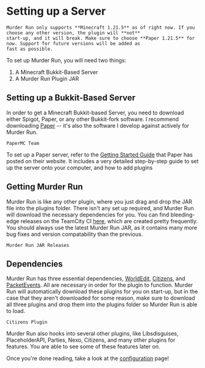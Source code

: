 # Setting up a Server

```{warning}
Murder Run only supports **Minecraft 1.21.5** as of right now. If you choose any other version, the plugin will **not**
start-up, and it will break. Make sure to choose **Paper 1.21.5** for now. Support for future versions will be added as
fast as possible.
```

To set up Murder Run, you will need two things:
1) A Minecraft Bukkit-Based Server
2) A Murder Run Plugin JAR

## Setting up a Bukkit-Based Server
In order to get a Minecraft Bukkit-based Server, you need to download either Spigot, Paper, or any other Bukkit-fork
software. I recommend downloading [Paper](https://papermc.io/) -- it's also the software I develop against actively
for Murder Run.

```{figure} images/papermc.png
PaperMC Team
```

To set up a Paper server, refer to the [Getting Started Guide](https://docs.papermc.io/paper/getting-started) that Paper
has posted on their website. It includes a very detailed step-by-step guide to set up the server onto your computer,
and how to add plugins

## Getting Murder Run
Murder Run is like any other plugin, where you just drag and drop the JAR file into the plugins folder. There isn't any
set up required, and Murder Run will download the necessary dependencies for you. You can find bleeding-edge releases
on the TeamCity CI [here](https://ci.brandonli.me/repository/download/murderrun/.lastFinished/MurderRun-1.21.5-v1.0.0-all.jar),
which are created pretty frequently. You should always use the latest Murder Run JAR, as it contains many more bug fixes 
and version compatability than the previous.

```{figure} images/jar.png
Murder Run JAR Releases
```

## Dependencies
Murder Run has three essential dependencies, [WorldEdit](https://enginehub.org/worldedit), [Citizens](https://citizensnpcs.co/),
and [PacketEvents](https://github.com/retrooper/packetevents). All are necessary in order for the plugin to function.
Murder Run will automatically download these plugins for you on start-up, but in the case that they aren't downloaded
for some reason, make sure to download all three plugins and drop them into the plugins folder so Murder Run is able
to load.

```{figure} images/citizens.png
Citizens Plugin
```

Murder Run also hooks into several other plugins, like Libsdisguises, PlaceholderAPI, Parties, Nexo, Citizens, and many
other plugins for features. You are able to see some of these features later on.

Once you're done reading, take a look at the [configuration](configuration.md) page!